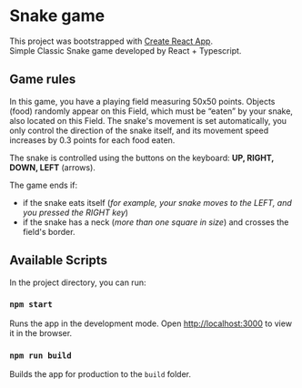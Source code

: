 # Snake game

This project was bootstrapped with [Create React App](https://github.com/facebook/create-react-app). \
Simple Classic Snake game developed by React + Typescript.

## Game rules

In this game, you have a playing field measuring 50x50 points. Objects (food) randomly appear on this Field, which must be “eaten” by your snake, also located on this Field. The snake's movement is set automatically, you only control the direction of the snake itself, and its movement speed increases by 0.3 points for each food eaten.

The snake is controlled using the buttons on the keyboard: **UP, RIGHT, DOWN, LEFT** (arrows).

The game ends if:

- if the snake eats itself (_for example, your snake moves to the LEFT, and you pressed the RIGHT key_)
- if the snake has a neck (_more than one square in size_) and crosses the field's border.

## Available Scripts

In the project directory, you can run:

### `npm start`

Runs the app in the development mode. Open [http://localhost:3000](http://localhost:3000) to view it in the browser.

### `npm run build`

Builds the app for production to the `build` folder.
